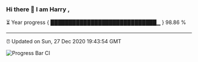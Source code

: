 ### Hi there 👋 I am Harry , 

⏳ Year progress { █████████████████████████████▁ } 98.86 %

---

⏰ Updated on Sun, 27 Dec 2020 19:43:54 GMT

![Progress Bar CI](https://github.com/duykhang68/duykhang68/workflows/Progress%20Bar%20CI/badge.svg)
